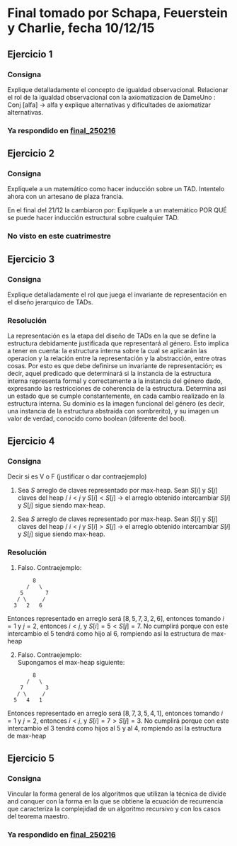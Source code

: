 # Final tomado por Schapa, Feuerstein y Charlie, fecha 10/12/15

## Ejercicio 1

### Consigna

Explique detalladamente el concepto de igualdad observacional. Relacionar el rol de la igualdad observacional con la axiomatizacion de DameUno : Conj [alfa] → alfa y explique alternativas y dificultades de axiomatizar alternativas.

### Ya respondido en [final_250216](/ExamenesResueltos/finales/final_250216.md)

## Ejercicio 2

### Consigna

Explíquele a un matemático como hacer inducción sobre un TAD. Intentelo ahora con un artesano de plaza francia.

En el final del 21/12 la cambiaron por: Explíquele a un matemático POR QUÉ se puede hacer inducción estructural sobre cualquier TAD.

### No visto en este cuatrimestre


## Ejercicio 3

### Consigna

Explique detalladamente el rol que juega el invariante de representación en el diseño jerarquico de TADs.

### Resolución

La representación es la etapa del diseño de TADs en la que se define la estructura debidamente justificada que representará al género. Esto implica a tener en cuenta: la estructura interna sobre la cual se aplicarán las operacion y la relación entre la representación y la abstracción, entre otras cosas. Por esto es que debe definirse un invariante de representación; es decir, aquel predicado que determinará si la instancia de la estructura interna representa formal y correctamente a la instancia del género dado, expresando las restricciones de coherencia de la estructura. Determina asi un estado que se cumple constantemente, en cada cambio realizado en la estructura interna. Su dominio es la imagen funcional del género (es decir, una instancia de la estructura abstraída con sombrerito), y su imagen un valor de verdad, conocido como boolean (diferente del bool).


## Ejercicio 4

### Consigna

Decir si es V o F (justificar o dar contraejemplo)  

1. Sea $S$ arreglo de claves representado por max-heap. Sean $S[i]$ y $S[j]$ claves del heap / $i < j$ y $S[i] < S[j]$ → el arreglo obtenido intercambiar $S[i]$ y $S[j]$ sigue siendo max-heap.

2. Sea $S$ arreglo de claves representado por max-heap. Sean $S[i]$ y $S[j]$ claves del heap / $i < j$ y $S[i] > S[j]$ → el arreglo obtenido intercambiar $S[i]$ y $S[j]$ sigue siendo max-heap.

### Resolución

1. Falso. Contraejemplo:

```
        8
      /   \
    5       7
   / \     /
  3   2   6
```

Entonces representado en arreglo será $[8, 5, 7, 3, 2, 6]$, entonces tomando $i = 1$ y $j = 2$, entonces $i < j$, y $S[i] = 5 < S[j] = 7$. No cumplirá porque con este intercambio el 5 tendrá como hijo al 6, rompiendo así la estructura de max-heap

2. Falso. Contraejemplo:  
Supongamos el max-heap siguiente:

```
        8
      /   \
    7       3
   / \     /
  5   4   1
```
Entonces representado en arreglo será $[8, 7, 3, 5, 4, 1]$, entonces tomando $i = 1$ y $j = 2$, entonces $i < j$, y $S[i] = 7 > S[j] = 3$. No cumplirá porque con este intercambio el 3 tendrá como hijos al 5 y al 4, rompiendo así la estructura de max-heap


## Ejercicio 5

### Consigna

Vincular la forma general de los algoritmos que utilizan la técnica de divide and conquer con la forma en la que se obtiene la ecuación de recurrencia que caracteriza la complejidad de un algoritmo recursivo y con los casos del teorema maestro.

### Ya respondido en [final_250216](/ExamenesResueltos/finales/final_250216.md)
